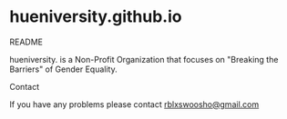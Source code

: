 # hueniversity.github.io

README

hueniversity. is a Non-Profit Organization that focuses on "Breaking the Barriers" of Gender Equality.

Contact 

If you have any problems please contact rblxswoosho@gmail.com  
